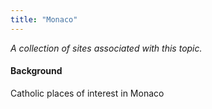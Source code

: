 ```yaml
---
title: "Monaco"
---
```



*A collection of sites associated with this topic.*

#### Background

Catholic places of interest in Monaco


